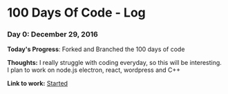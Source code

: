 # 100 Days Of Code - Log

### Day 0: December 29, 2016

**Today's Progress**: Forked and Branched the 100 days of code

**Thoughts:** I really struggle with coding everyday,  so this will be interesting.  I plan to work on node.js electron, react, wordpress and C++

**Link to work:** [Started](https://github.com/hellonearthis/100-days-of-code/edit/BrettCooper/log.md)

